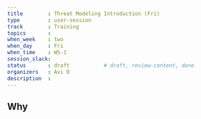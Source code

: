 ```yaml
---
title        : Threat Modeling Introduction (Fri)
type         : user-session
track        : Training
topics       : 
when_week    : two
when_day     : Fri
when_time    : WS-1
session_slack:
status       : draft           # draft, review-content, done
organizers   : Avi D
description  : 
---
```


## Why

<!--Add intro-->
